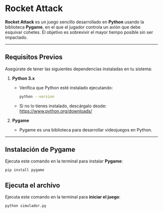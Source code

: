 # Rocket Attack

**Rocket Attack** es un juego sencillo desarrollado en **Python** usando la biblioteca **Pygame**, en el que el jugador controla un avión que debe esquivar cohetes. El objetivo es sobrevivir el mayor tiempo posible sin ser impactado.

---

## **Requisitos Previos**

Asegúrate de tener las siguientes dependencias instaladas en tu sistema:

1. **Python 3.x**  
   - Verifica que Python esté instalado ejecutando:  
     ```bash
     python --version
     ```
   - Si no lo tienes instalado, descárgalo desde: https://www.python.org/downloads/

2. **Pygame**  
   - Pygame es una biblioteca para desarrollar videojuegos en Python.

---

## **Instalación de Pygame**

Ejecuta este comando en la terminal para instalar **Pygame**:

```bash
pip install pygame
```

## **Ejecuta el archivo**

Ejecuta este comando en la terminal para **iniciar el juego**:

```bash
python simulador.py
```
